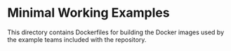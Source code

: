 # Minimal Working Examples
This directory contains Dockerfiles for building the Docker 
images used by the example teams included with the repository.
